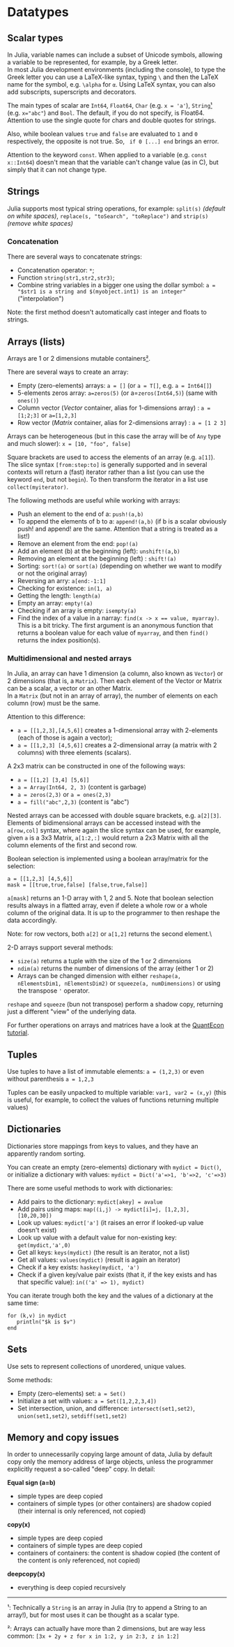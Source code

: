 # Datatypes

## Scalar types

In Julia, variable names can include a subset of Unicode symbols, allowing a variable to be represented, for example, by a Greek letter.  
In most Julia development environments (including the console), to type the Greek letter you can use a LaTeX-like syntax, typing `\` and then the LaTeX name for the symbol, e.g. `\alpha` for `α`.
Using LaTeX syntax, you can also add subscripts, superscripts and decorators.

The main types of scalar are `Int64`, `Float64`, `Char` (e.g. `x = 'a'`), `String`[¹](#myfootnote1) (e.g. `x="abc"`) and `Bool`.
The default, if you do not specify, is Float64.  
Attention to use the single quote for chars and double quotes for strings.

Also, while boolean values `true` and `false` are evaluated to `1` and `0` respectively, the opposite is not true. So, ` if 0 [...] end` brings an error.

Attention to the keyword `const`. When applied to a variable (e.g. `const  x::Int64`) doesn't mean that the variable can't change value (as in C), but simply that it can not change type.
 

## Strings

Julia supports most typical string operations, for example:
`split(s)` _(default on white spaces)_, `replace(s, "toSearch", "toReplace")` and `strip(s)` _(remove white spaces)_

### Concatenation

There are several ways to concatenate strings:
* Concatenation operator: `*`;
* Function `string(str1,str2,str3)`;
* Combine string variables in a bigger one using the dollar symbol: `a = "$str1 is a string and $(myobject.int1) is an integer"` ("interpolation")

Note: the first method doesn't automatically cast integer and floats to strings.


## Arrays (lists)

Arrays are 1 or 2 dimensions mutable containers[²](#myfootnote2).

There are several ways to create an array:

* Empty (zero-elements) arrays: `a = []` (or `a = T[]`, e.g. `a = Int64[]`)
* 5-elements zeros array: `a=zeros(5)` (or a=`zeros(Int64,5)`) (same with `ones()`)
* Column vector (_Vector_ container, alias for 1-dimensions array) : `a = [1;2;3]` or `a=[1,2,3]`
* Row vector (_Matrix_ container, alias for 2-dimensions array) : `a = [1 2 3]`

Arrays can be heterogeneous (but in this case the array will be of `Any` type and much slower): `x = [10, "foo", false]`

Square brackets are used to access the elements of an array  (e.g. `a[1]`). The slice syntax `[from:step:to]` is generally supported and in several contexts will return a (fast) iterator rather than a list (you can use the keyword `end`, but not `begin`). To then transform the iterator in a list use `collect(myiterator)`.

The following methods are useful while working with arrays:

* Push an element to the end of a: `push!(a,b)`
* To append the elements of b to a: `append!(a,b)` (if b is a scalar obviously push! and append! are the same. Attention that a string is treated as a list!)
* Remove an element from the end: `pop!(a)`
* Add an element (b) at the beginning (left): `unshift!(a,b)`
* Removing an element at the beginning (left) : `shift!(a)`
* Sorting: `sort!(a)` or `sort(a)` (depending on whether we want to modify or not the original array)
* Reversing an arry: `a[end:-1:1]`
* Checking for existence: `in(1, a)`
* Getting the length: `length(a)`
* Empty an array: `empty!(a)`
* Checking if an array is empty: `isempty(a)`
* Find the index of a value in a narray: `find(x -> x == value, myarray)`. This is a bit tricky.  The first argument is an anonymous function that returns a boolean value for each value of `myarray`, and then `find()` returns the index position(s).

### Multidimensional and nested arrays
In Julia, an array can have 1 dimension (a column, also known as `Vector`) or 2 dimensions (that is, a `Matrix`).
Then each element of the Vector or Matrix can be a scalar, a vector or an other Matrix.  
In a `Matrix` (but not in an array of array), the number of elements on each column (row) must be the same.

Attention to this difference:
* `a = [[1,2,3],[4,5,6]]` creates a 1-dimensional array with 2-elements (each of those is again a vector);
* `a = [[1,2,3] [4,5,6]]` creates a 2-dimensional array (a matrix with 2 columns) with three elements (scalars).

A 2x3 matrix can be constructed in one of the following ways:

* `a = [[1,2] [3,4] [5,6]]`
* `a = Array(Int64, 2, 3)` (content is garbage)
* `a = zeros(2,3)` or `a = ones(2,3)`
* `a = fill("abc",2,3)` (content is "abc")

Nested arrays can be accessed with double square brackets, e.g. `a[2][3]`.  
Elements of bidimensional arrays can be accessed instead with the `a[row,col]` syntax, where again the slice syntax can be used, for example, given `a` is a 3x3 Matrix, `a[1:2,:]` would return a 2x3 Matrix with all the column elements of the first and second row.

Boolean selection is implemented using a boolean array/matrix for the selection:
```
a = [[1,2,3] [4,5,6]]
mask = [[true,true,false] [false,true,false]]
```
`a[mask]` returns an 1-D array with 1, 2 and 5. Note that boolean selection results always in a flatted array, even if delete a whole row or a whole column of the original data. It is up to the programmer to then reshape the data accordingly.

Note: for row vectors, both `a[2]` or `a[1,2]` returns the second element.\\

2-D arrays support several methods:

* `size(a)` returns a tuple with the size of the 1 or 2 dimensions
* `ndim(a)` returns the number of dimensions of the array (either 1 or 2)
* Arrays can be changed dimension with either `reshape(a, nElementsDim1, nElementsDim2)` or `squeeze(a, numDimensions)` or using the transpose `'` operator.

`reshape` and `squeeze` (bun not transpose) perform a shadow copy, returning just a different "view" of the underlying data.

For further operations on arrays and matrices have a look at the [QuantEcon tutorial](http://lectures.quantecon.org/jl/julia_arrays.html#operations-on-arrays).


## Tuples

Use tuples to have a list of immutable elements: `a = (1,2,3)` or even without parenthesis `a = 1,2,3`

Tuples can be easily unpacked to multiple variable: `var1, var2 = (x,y)` (this is useful, for example, to collect the values of functions returning multiple values) 

## Dictionaries

Dictionaries store mappings from keys to values, and they have an apparently random sorting.

You can create an empty (zero-elements) dictionary with `mydict = Dict()`, or initialize a dictionary with values: `mydict = Dict('a'=>1, 'b'=>2, 'c'=>3)`

There are some useful methods to work with dictionaries:
* Add pairs to the dictionary: `mydict[akey] = avalue`
* Add pairs using maps: `map((i,j) -> mydict[i]=j, [1,2,3], [10,20,30])`
* Look up values: `mydict['a']` (it raises an error if looked-up value doesn't exist)
* Look up value with a default value for non-existing key: `get(mydict,'a',0)`
* Get all keys: `keys(mydict)` (the result is an iterator, not a list)
* Get all values: `values(mydict)` (result is again an iterator)
* Check if a key exists: `haskey(mydict, 'a')`
* Check if a given key/value pair exists (that it, if the key exists and has that specific value): `in(('a' => 1), mydict)`

You can iterate trough both the key and the values of a dictionary at the same time:

```
for (k,v) in mydict
   println("$k is $v")
end
```

## Sets

Use sets to represent collections of unordered, unique values.

Some methods:
* Empty (zero-elements) set: `a = Set()`
* Initialize a set with values: `a = Set([1,2,2,3,4])`
* Set intersection, union, and difference: `intersect(set1,set2)`, `union(set1,set2)`, `setdiff(set1,set2)`

## Memory and copy issues
In order to unnecessarily copying large amount of data, Julia by default copy only the memory address of large objects, unless the programmer explicitly request a so-called "deep" copy. In detail:

**Equal sign (a=b)**

* simple types are deep copied
* containers of simple types (or other containers) are shadow copied (their internal is only referenced, not copied)

**copy(x)**

* simple types are deep copied
* containers of simple types are deep copied
* containers of containers: the content is shadow copied (the content of the content is only referenced, not copied)

**deepcopy(x)**

* everything is deep copied recursively



- - -

<a name="myfootnote1">¹</a>: Technically a `String` is an array in Julia (try to append a String to an array!), but for most uses it can be thought as a scalar type.

<a name="myfootnote2">²</a>: Arrays can actually have more than 2 dimensions, but are way less common: `[3x + 2y + z for x in 1:2, y in 2:3, z in 1:2]`
